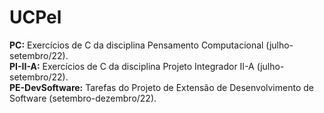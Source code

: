 <h1>UCPel</h1>
<b>PC:</b> Exercícios de C da disciplina Pensamento Computacional (julho-setembro/22).<br>
<b>PI-II-A:</b> Exercícios de C da disciplina Projeto Integrador II-A (julho-setembro/22).<br>
<b>PE-DevSoftware:</b> Tarefas do Projeto de Extensão de Desenvolvimento de Software (setembro-dezembro/22).<br>